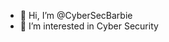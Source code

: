 - 👋 Hi, I’m @CyberSecBarbie
- 👀 I’m interested in Cyber Security


<!---
CyberSecBarbie/CyberSecBarbie is a ✨ special ✨ repository because its `README.md` (this file) appears on your GitHub profile.
You can click the Preview link to take a look at your changes.
--->
